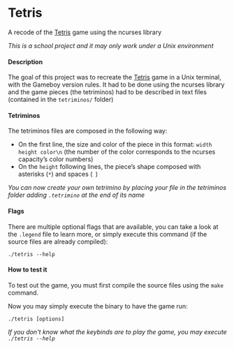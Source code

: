# Tetris
A recode of the [Tetris](https://en.wikipedia.org/wiki/Tetris_(Game_Boy)) game using the ncurses library

*This is a school project and it may only work under a Unix environment*

#### Description
The goal of this project was to recreate the [Tetris](https://en.wikipedia.org/wiki/Tetris_(Game_Boy)) game in a Unix terminal, with the Gameboy version rules.
It had to be done using the ncurses library and the game pieces (the tetriminos) had to be described in text files (contained in the `tetriminos/` folder)

#### Tetriminos
The tetriminos files are composed in the following way:
- On the first line, the size and color of the piece in this format: `width height color\n` (the number of the color corresponds to the ncurses capacity’s color numbers)
- On the `height` following lines, the piece’s shape composed with asterisks (`*`) and spaces (` `)

*You can now create your own tetrimino by placing your file in the tetriminos folder adding `.tetrimino` at the end of its name*

#### Flags
There are multiple optional flags that are available, you can take a look at the `.legend` file to learn more, or simply execute this command (if the source files are already compiled):

`./tetris --help`

#### How to test it
To test out the game, you must first compile the source files using the `make` command.

Now you may simply execute the binary to have the game run:

`./tetris [options]`

*If you don't know what the keybinds are to play the game, you may execute `./tetris --help`*